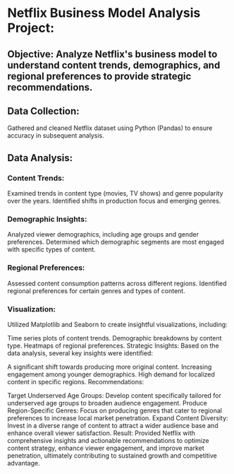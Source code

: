 # Netflix Business Model Analysis Project:

## Objective: Analyze Netflix's business model to understand content trends, demographics, and regional preferences to provide strategic recommendations.

## Data Collection: 
Gathered and cleaned Netflix dataset using Python (Pandas) to ensure accuracy in subsequent analysis.

## Data Analysis:

### Content Trends:
Examined trends in content type (movies, TV shows) and genre popularity over the years. Identified shifts in production focus and emerging genres.
### Demographic Insights: 
Analyzed viewer demographics, including age groups and gender preferences. Determined which demographic segments are most engaged with specific types of content.
### Regional Preferences:
Assessed content consumption patterns across different regions. Identified regional preferences for certain genres and types of content.
### Visualization: 
Utilized Matplotlib and Seaborn to create insightful visualizations, including:

Time series plots of content trends.
Demographic breakdowns by content type.
Heatmaps of regional preferences.
Strategic Insights: Based on the data analysis, several key insights were identified:

A significant shift towards producing more original content.
Increasing engagement among younger demographics.
High demand for localized content in specific regions.
Recommendations:

Target Underserved Age Groups: Develop content specifically tailored for underserved age groups to broaden audience engagement.
Produce Region-Specific Genres: Focus on producing genres that cater to regional preferences to increase local market penetration.
Expand Content Diversity: Invest in a diverse range of content to attract a wider audience base and enhance overall viewer satisfaction.
Result: Provided Netflix with comprehensive insights and actionable recommendations to optimize content strategy, enhance viewer engagement, and improve market penetration, ultimately contributing to sustained growth and competitive advantage.
